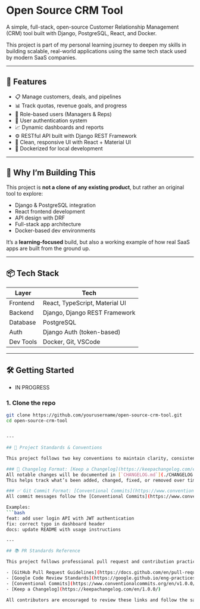 # Open Source CRM Tool

A simple, full-stack, open-source Customer Relationship Management (CRM) tool built with Django, PostgreSQL, React, and Docker.

This project is part of my personal learning journey to deepen my skills in building scalable, real-world applications using the same tech stack used by modern SaaS companies.

---

## 🚀 Features

- 📋 Manage customers, deals, and pipelines
- 📊 Track quotas, revenue goals, and progress
- 👥 Role-based users (Managers & Reps)
- 🔐 User authentication system
- 📈 Dynamic dashboards and reports
- ⚙️ RESTful API built with Django REST Framework
- 🎨 Clean, responsive UI with React + Material UI
- 🐳 Dockerized for local development

---

## 🧠 Why I’m Building This

This project is **not a clone of any existing product**, but rather an original tool to explore:
- Django & PostgreSQL integration
- React frontend development
- API design with DRF
- Full-stack app architecture
- Docker-based dev environments

It’s a **learning-focused** build, but also a working example of how real SaaS apps are built from the ground up.

---

## 📦 Tech Stack

| Layer         | Tech                          |
|---------------|-------------------------------|
| Frontend      | React, TypeScript, Material UI |
| Backend       | Django, Django REST Framework |
| Database      | PostgreSQL                    |
| Auth          | Django Auth (token-based)     |
| Dev Tools     | Docker, Git, VSCode           |

---

## 🛠️ Getting Started

- IN PROGRESS

### 1. Clone the repo

```bash
git clone https://github.com/yourusername/open-source-crm-tool.git
cd open-source-crm-tool


---

## 🧾 Project Standards & Conventions

This project follows two key conventions to maintain clarity, consistency, and professional software practices:

### 📄 Changelog Format: [Keep a Changelog](https://keepachangelog.com/en/1.0.0/)
All notable changes will be documented in [`CHANGELOG.md`](./CHANGELOG.md) using the Keep a Changelog format.
This helps track what’s been added, changed, fixed, or removed over time — version by version.

### ✅ Git Commit Format: [Conventional Commits](https://www.conventionalcommits.org/en/v1.0.0/)
All commit messages follow the [Conventional Commits](https://www.conventionalcommits.org/en/v1.0.0/) standard.

Examples:
```bash
feat: add user login API with JWT authentication
fix: correct typo in dashboard header
docs: update README with usage instructions

---

## 📚 PR Standards Reference

This project follows professional pull request and contribution practices modeled after:

- [GitHub Pull Request Guidelines](https://docs.github.com/en/pull-requests)
- [Google Code Review Standards](https://google.github.io/eng-practices/review/)
- [Conventional Commits](https://www.conventionalcommits.org/en/v1.0.0/)
- [Keep a Changelog](https://keepachangelog.com/en/1.0.0/)

All contributors are encouraged to review these links and follow the same level of professionalism and clarity in their pull requests.
